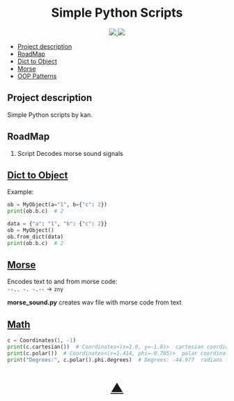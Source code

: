 <h1 align="center">Simple Python Scripts</h1>

<p align="center">
  <a href="https://github.com/TheK4n">
    <img src="https://img.shields.io/github/followers/TheK4n?label=Follow&style=social">
  </a>
  <a href="https://github.com/TheK4n/scripts">
    <img src="https://img.shields.io/github/stars/TheK4n/scripts?style=social">
  </a>
</p>

* [Project description](#chapter-0)
* [RoadMap](#chapter-1)
* [Dict to Object](#chapter-2)
* [Morse](#chapter-3)
* [OOP Patterns](patterns)


<a id="chapter-0"></a>
## Project description 

Simple Python scripts by kan.


<a id="chapter-1"></a>
## RoadMap

1. Script Decodes morse sound signals 


<a id="chapter-2"></a>
[<h2>Dict to Object</h2>](misc/7_dict_to_object/)

Example:
```python
ob = MyObject(a="1", b={"c": 2})
print(ob.b.c)  # 2
```

```python
data = {"a": "1", "b": {"c": 2}}
ob = MyObject()
ob.from_dict(data)
print(ob.b.c)  # 2
```


<a id="chapter-3"></a>
[<h2>Morse</h2>](misc/9_morse/)

Encodes text to and from morse code:\
```--.. -. -.--``` -> ```zny```

**morse_sound.py** creates wav file with morse code from text


<a id="chapter-3"></a>
[<h2>Math</h2>](misc/1_math/coordinates/coordinate_system.py)

```python
c = Coordinates(1, -1)
print(c.cartesian())  # Coordinates<(x=1.0, y=-1.0)>  cartesian coordiantes
print(c.polar())  # Coordinates<(r=1.414, phi=-0.785)>  polar coordinates
print("Degrees:", c.polar().phi.degrees)  # Degrees: -44.977  radians to degrees
```


<h1 align="center"><a href="#top">▲</a></h1>
